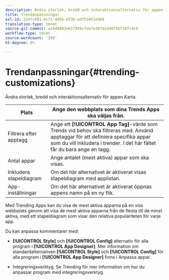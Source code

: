 ```yaml
---
description: Ändra storlek, bredd och interaktionsalternativ för appen Karta.
title: Trendanpassningar
exl-id: 224fc481-0c71-4d56-b73b-adf53451e968
translation-type: tm+mt
source-git-commit: a2449482e617939cfda7e367da34875bf187c4c9
workflow-type: tm+mt
source-wordcount: '193'
ht-degree: 0%

---
```


# Trendanpassningar{#trending-customizations}

Ändra storlek, bredd och interaktionsalternativ för appen Karta.

| Plats | Ange den webbplats som dina Trends Apps ska väljas från. |
|---|---|
| Filtrera efter apptagg | Ange ett **[!UICONTROL App Tag]**-värde som Trends vid behov ska filtreras med. Använd apptaggar för att definiera specifika appar som du vill inkludera i trender. I det här fältet får du bara ange en tagg. |
| Antal appar | Ange antalet (mest aktiva) appar som ska visas. |
| Inkludera stapeldiagram | Om det här alternativet är aktiverat visas stapeldiagram med applistan. |
| App-inställningar | Om det här alternativet är aktiverat öppnas appens namn på en ny flik. |

Med Trending Apps kan du visa de mest aktiva apparna på en viss webbplats genom att visa de mest aktiva apparna från de flesta till de minst aktiva, med ett stapeldiagram som visar den relativa populariteten för varje app.

Du kan anpassa kommentarer med:

* **[!UICONTROL Style]** och  **[!UICONTROL Config]** alternativ för alla program i  **[!UICONTROL App Designer]**. Mer information om standardalternativen **[!UICONTROL Style]** och **[!UICONTROL Config]** för alla program i **[!UICONTROL App Designer]** finns i Anpassa appar.

* Integreringsverktyg. Se Trending för mer information om hur du anpassar program med integreringsverktyg.
